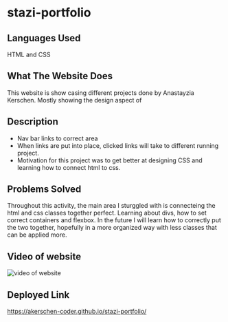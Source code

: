 # stazi-portfolio 
## Languages Used 
HTML and CSS 

## What The Website Does 
This website is show casing different projects done by Anastayzia Kerschen. Mostly showing 
the design aspect of

## Description 
- Nav bar links to correct area 
- When links are put into place, clicked links will take to different running project. 
- Motivation for this project was to get better at designing CSS and learning how to connect html to css. 

## Problems Solved 
Throughout this activity, the main area I sturggled with is connecteing the html and css classes together perfect. 
Learning about divs, how to set correct containers and flexbox. In the future I will learn how to correctly put the two together,
hopefully in a more organized way with less classes that can be applied more. 

## Video of website 
![video of website](../asseets/images/stazi-port.gif)

## Deployed Link 
https://akerschen-coder.github.io/stazi-portfolio/ 


